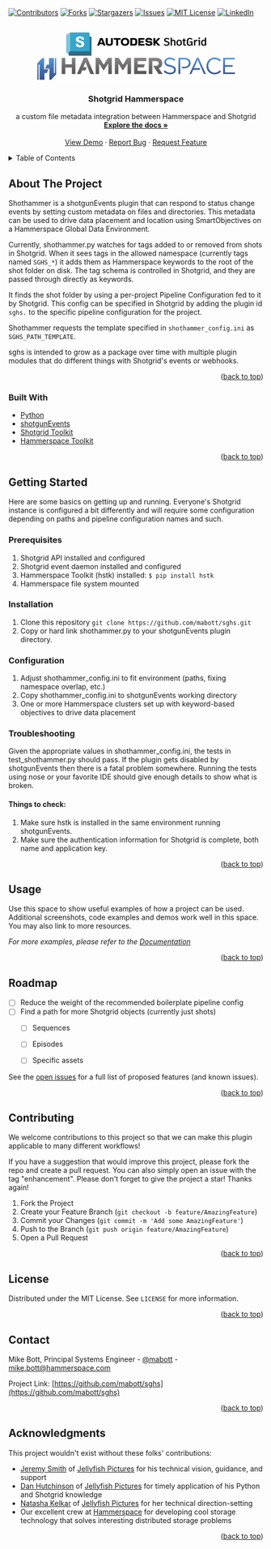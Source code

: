 <div id="top"></div>

<!-- PROJECT SHIELDS -->
<!--
*** I'm using markdown "reference style" links for readability.
*** Reference links are enclosed in brackets [ ] instead of parentheses ( ).
*** See the bottom of this document for the declaration of the reference variables
*** for contributors-url, forks-url, etc. This is an optional, concise syntax you may use.
*** https://www.markdownguide.org/basic-syntax/#reference-style-links
-->
[![Contributors][contributors-shield]][contributors-url]
[![Forks][forks-shield]][forks-url]
[![Stargazers][stars-shield]][stars-url]
[![Issues][issues-shield]][issues-url]
[![MIT License][license-shield]][license-url]
[![LinkedIn][linkedin-shield]][linkedin-url]



<!-- PROJECT LOGO -->
<br />
<div align="center">
  <a href="https://github.com/mabott/sghs">
    <img src="images/shotgrid_logo_wide.png" alt="Logo">
  </a>
  <a href="https://github.com/mabott/sghs">
    <img src="images/hs_logo.png" alt="Logo">
  </a>

<h3 align="center">Shotgrid Hammerspace</h3>

  <p align="center">
    a custom file metadata integration between Hammerspace and Shotgrid
    <br />
    <a href="https://github.com/mabott/sghs"><strong>Explore the docs »</strong></a>
    <br />
    <br />
    <a href="https://github.com/mabott/sghs">View Demo</a>
    ·
    <a href="https://github.com/mabott/sghs/issues">Report Bug</a>
    ·
    <a href="https://github.com/mabott/sghs/issues">Request Feature</a>
  </p>
</div>



<!-- TABLE OF CONTENTS -->
<details>
  <summary>Table of Contents</summary>
  <ol>
    <li>
      <a href="#about-the-project">About The Project</a>
      <ul>
        <li><a href="#built-with">Built With</a></li>
      </ul>
    </li>
    <li>
      <a href="#getting-started">Getting Started</a>
      <ul>
        <li><a href="#prerequisites">Prerequisites</a></li>
        <li><a href="#installation">Installation</a></li>
      </ul>
    </li>
    <li><a href="#usage">Usage</a></li>
    <li><a href="#roadmap">Roadmap</a></li>
    <li><a href="#contributing">Contributing</a></li>
    <li><a href="#license">License</a></li>
    <li><a href="#contact">Contact</a></li>
    <li><a href="#acknowledgments">Acknowledgments</a></li>
  </ol>
</details>



<!-- ABOUT THE PROJECT -->
## About The Project

Shothammer is a shotgunEvents plugin that can respond to status change events by setting
custom metadata on files and directories. This metadata can be used to drive data placement and location
using SmartObjectives on a Hammerspace Global Data Environment.

Currently, shothammer.py watches for tags added to or removed from shots in Shotgrid. When 
it sees tags in the allowed namespace (currently tags named `SGHS_*`) it adds them as
Hammerspace keywords to the root of the shot folder on disk. The tag schema is controlled in Shotgrid,
and they are passed through directly as keywords.

It finds the shot folder by using a per-project Pipeline Configuration fed to it by Shotgrid. This config can be specified
in Shotgrid by adding the plugin id `sghs.` to the specific pipeline configuration for the project.

Shothammer requests the template specified in `shothammer_config.ini` as `SGHS_PATH_TEMPLATE`.

sghs is intended to grow as a package over time with multiple plugin modules that do different things with Shotgrid's
events or webhooks.

<p align="right">(<a href="#top">back to top</a>)</p>

### Built With

* [Python](https://python.org/)
* [shotgunEvents](https://github.com/shotgunsoftware/shotgunEvents)
* [Shotgrid Toolkit](https://github.com/shotgunsoftware/tk-core)
* [Hammerspace Toolkit](https://github.com/hammer-space/hstk)

<p align="right">(<a href="#top">back to top</a>)</p>


<!-- GETTING STARTED -->
## Getting Started

Here are some basics on getting up and running. Everyone's Shotgrid instance is configured a bit differently and
will require some configuration depending on paths and pipeline configuration names and such.

### Prerequisites

1. Shotgrid API installed and configured 
2. Shotgrid event daemon installed and configured
3. Hammerspace Toolkit (hstk) installed: `$ pip install hstk`
4. Hammerspace file system mounted

### Installation

1. Clone this repository `git clone https://github.com/mabott/sghs.git`
2. Copy or hard link shothammer.py to your shotgunEvents plugin directory.

### Configuration

1. Adjust shothammer_config.ini to fit environment (paths, fixing namespace overlap, etc.)
2. Copy shothammer_config.ini to shotgunEvents working directory 
3. One or more Hammerspace clusters set up with keyword-based objectives to drive data placement

### Troubleshooting

Given the appropriate values in shothammer_config.ini, the tests in test_shothammer.py should pass. If the plugin gets
disabled by shotgunEvents then there is a fatal problem somewhere. Running the tests using nose or your favorite IDE
should give enough details to show what is broken.

#### Things to check:
1. Make sure hstk is installed in the same environment running shotgunEvents.
2. Make sure the authentication information for Shotgrid is complete, both name and application key.

<p align="right">(<a href="#top">back to top</a>)</p>

<!-- USAGE EXAMPLES -->
## Usage

Use this space to show useful examples of how a project can be used. Additional screenshots, code examples and demos work well in this space. You may also link to more resources.

_For more examples, please refer to the [Documentation](https://example.com)_

<p align="right">(<a href="#top">back to top</a>)</p>



<!-- ROADMAP -->
## Roadmap

- [ ] Reduce the weight of the recommended boilerplate pipeline config
- [ ] Find a path for more Shotgrid objects (currently just shots)
  - [ ] Sequences
  - [ ] Episodes
  - [ ] Specific assets


See the [open issues](https://github.com/mabott/sghs/issues) for a full list of proposed features (and known issues).

<p align="right">(<a href="#top">back to top</a>)</p>



<!-- CONTRIBUTING -->
## Contributing

We welcome contributions to this project so that we can make this plugin applicable to many different workflows!

If you have a suggestion that would improve this project, please fork the repo and create a pull request. You can also
simply open an issue with the tag "enhancement". Please don't forget to give the project a star! Thanks again!

1. Fork the Project
2. Create your Feature Branch (`git checkout -b feature/AmazingFeature`)
3. Commit your Changes (`git commit -m 'Add some AmazingFeature'`)
4. Push to the Branch (`git push origin feature/AmazingFeature`)
5. Open a Pull Request

<p align="right">(<a href="#top">back to top</a>)</p>



<!-- LICENSE -->
## License

Distributed under the MIT License. See `LICENSE` for more information.

<p align="right">(<a href="#top">back to top</a>)</p>



<!-- CONTACT -->
## Contact

Mike Bott, Principal Systems Engineer - [@mabott](https://twitter.com/mabott) - mike.bott@hammerspace.com

Project Link: [https://github.com/mabott/sghs](https://github.com/mabott/sghs)

<p align="right">(<a href="#top">back to top</a>)</p>



<!-- ACKNOWLEDGMENTS -->
## Acknowledgments

This project wouldn't exist without these folks' contributions:

* [Jeremy Smith](mailto:jeremy.smith@jellyfishpictures.co.uk) of [Jellyfish Pictures](https://jellyfishpictures.co.uk/) 
for his technical vision, guidance, and support
* [Dan Hutchinson](dan.hutchinson@jellyfishpictures.co.uk) of [Jellyfish Pictures](https://jellyfishpictures.co.uk/)
for timely application of his Python and Shotgrid knowledge
* [Natasha Kelkar](natasha.kelkar@jellyfishpictures.co.uk) of [Jellyfish Pictures](https://jellyfishpictures.co.uk/)
for her technical direction-setting
* Our excellent crew at [Hammerspace](https://hammerspace.com/) for developing cool storage technology that solves 
interesting distributed storage problems

<p align="right">(<a href="#top">back to top</a>)</p>



<!-- MARKDOWN LINKS & IMAGES -->
<!-- https://www.markdownguide.org/basic-syntax/#reference-style-links -->
[contributors-shield]: https://img.shields.io/github/contributors/mabott/sghs.svg?style=for-the-badge
[contributors-url]: https://github.com/mabott/sghs/graphs/contributors
[forks-shield]: https://img.shields.io/github/forks/mabott/sghs.svg?style=for-the-badge
[forks-url]: https://github.com/mabott/sghs/network/members
[stars-shield]: https://img.shields.io/github/stars/mabott/sghs.svg?style=for-the-badge
[stars-url]: https://github.com/mabott/sghs/stargazers
[issues-shield]: https://img.shields.io/github/issues/mabott/sghs.svg?style=for-the-badge
[issues-url]: https://github.com/mabott/sghs/issues
[license-shield]: https://img.shields.io/github/license/mabott/sghs.svg?style=for-the-badge
[license-url]: https://github.com/mabott/sghs/blob/master/LICENSE.txt
[linkedin-shield]: https://img.shields.io/badge/-LinkedIn-black.svg?style=for-the-badge&logo=linkedin&colorB=555
[linkedin-url]: https://linkedin.com/in/mbott
[product-screenshot]: images/screenshot.png